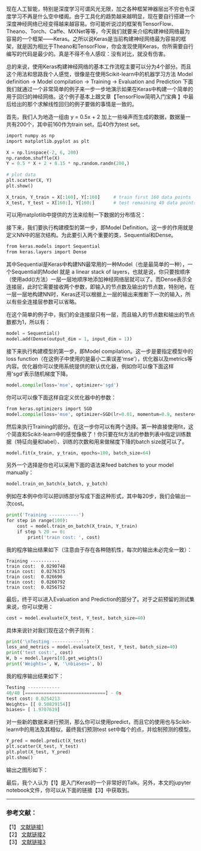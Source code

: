 


现在人工智能，特别是深度学习可谓风光无限，加之各种框架神器层出不穷也令深度学习不再是什么空中楼阁。由于工具化的趋势越来越明显，现在要自行搭建一个深度神经网络已经变得越来越容易。你可能听说过的框架有TensorFlow、Theano、Torch、Caffe、MXNet等等，今天我们就要来介绍构建神经网络最为容易的一个框架——Keras。之所以说Keras是当前构建神经网络最为容易的框架，就是因为相比于Theano和TensorFlow，你会发现使用Keras，你所需要自行编写的代码是最少的。真是不得不令人感叹：没有对比，就没有伤害。

总的来说，使用Keras构建神经网络的基本工作流程主要可以分为4个部分。而且这个用法和思路我个人感觉，很像是在使用Scikit-learn中的机器学习方法
Model definition → Model compilation → Training → Evaluation and Prediction 
下面我们就通过一个非常简单的例子来一步一步地演示如果在Keras中构建一个简单的用于回归的神经网络。这个例子基本上跟文章【TensorFlow简明入门宝典 】中最后给出的那个求解线性回归的例子要做的事情是一致的。

首先，我们人为地造一组由 y = 0.5x + 2 加上一些噪声而生成的数据，数据量一共有200个，其中前160作为train set，后40作为test set。

```python
import numpy as np  
import matplotlib.pyplot as plt  
  
X = np.linspace(-2, 6, 200)  
np.random.shuffle(X)  
Y = 0.5 * X + 2 + 0.15 * np.random.randn(200,)   
  
# plot data  
plt.scatter(X, Y)  
plt.show()  
  
X_train, Y_train = X[:160], Y[:160]     # train first 160 data points  
X_test, Y_test = X[160:], Y[160:]       # test remaining 40 data points  
```

可以用matplotlib中提供的方法来绘制一下数据的分布情况：


接下来，我们要执行构建模型的第一步，即Model Definition。这一步的作用就是定义NN中的层次结构。为此要引入两个重要的类，Sequential和Dense。

```python
from keras.models import Sequential  
from keras.layers import Dense  
```

其中Sequential是Keras中构建NN最常用的一种Model（也是最简单的一种），一个Sequential的Model 就是 a linear stack of layers，也就是说，你只要按顺序（使用add()方法）一层一层地顺序地添加神经网络层就可以了。而Dense表示全连接层，此时它需要接收两个参数，即输入的节点数及输出的节点数，特别地，在一层一层地构建NN时，Keras还可以根据上一层的输出来推断下一次的输入，所以有些全连接层参数可以省略。

在这个简单的例子中，我们的全连接层只有一层，而且输入的节点数和输出的节点数都为1，所以有：

```python
model = Sequential()  
model.add(Dense(output_dim = 1, input_dim = 1))  
```

接下来执行构建模型的第一步，即Model compilation。这一步是要指定模型中的loss function（在这例子中使用的是最小二乘误差‘mse’），优化器以及metrics等内容。优化器你可以使用系统提供的默认优化器，例如你可以像下面这样用'sgd'表示随机梯度下降。

```python
model.compile(loss='mse', optimizer='sgd')  
```

你可以可以像下面这样自定义优化器中的参数：

```python
from keras.optimizers import SGD  
model.compile(loss='mse', optimizer=SGD(lr=0.01, momentum=0.9, nesterov=True))  
```

然后来执行Training的部分。在这一步你可以有两个选择。第一种直接使用fit，这个简直和Scikit-learn中的感觉像极了！你只要在fit方法的参数列表中指定训练数据（特征向量和label）、训练的次数和用来做梯度下降的batch size就可以了。

```python
model.fit(x_train, y_train, epochs=100, batch_size=64)
```

另外一个选择是你也可以采用下面的语法来feed batches to your model manually：

```python
model.train_on_batch(x_batch, y_batch)
```

例如在本例中你可以把训练部分写成下面这种形式，其中每20步，我们会输出一次cost。

```python
print('Training -----------')  
for step in range(100):  
    cost = model.train_on_batch(X_train, Y_train)  
    if step % 20 == 0:  
        print('train cost: ', cost)  
```

我的程序输出结果如下（注意由于存在各种随机性，每次的输出未必完全一致）：

```
Training -----------
train cost:  0.0290748
train cost:  0.0276375
train cost:  0.026696
train cost:  0.0260792
train cost:  0.0256752
```

最后，终于可以进入Evaluation and Prediction的部分了。对于之前预留的测试集来说，你可以使用：

```python
cost = model.evaluate(X_test, Y_test, batch_size=40)
```

具体来说针对我们现在这个例子则有：

```python
print('\nTesting ------------')  
loss_and_metrics = model.evaluate(X_test, Y_test, batch_size=40)  
print('test cost:', cost)  
W, b = model.layers[0].get_weights()  
print('Weights=', W, '\nbiases=', b)  
```

我的程序输出结果如下：

```python
Testing ------------  
40/40 [==============================] - 0s  
test cost: 0.0254213  
Weights= [[ 0.50829154]]   
biases= [ 1.9707619]  
```

对一些新的数据来进行预测，那么你可以使用predict，而且它的使用也与Scikit-learn中的用法及其相似，最终我们预测test set中每个的点，并绘制预测的模型。

```python
Y_pred = model.predict(X_test)  
plt.scatter(X_test, Y_test)  
plt.plot(X_test, Y_pred)  
plt.show()  
```

输出之图形如下：


最后，我个人认为【1】是入门Keras的一个非常好的Talk。另外，本文的jupyter notebook文件，你可以从下面的链接【3】中获取到。

-------------------------------------
### 参考文献：

【1】 [文献链接1](https://www.youtube.com/watch?v=OUMDUq5OJLg)<br>
【2】 [文献链接2](https://keras.io/#getting-started-30-seconds-to-keras)<br>
【3】 [文献链接3](https://pan.baidu.com/s/1jI8CgHw)<br>

